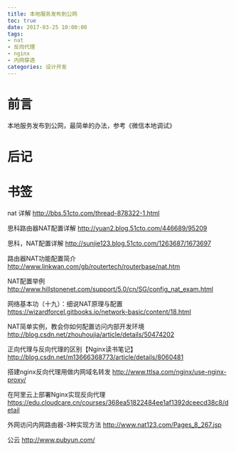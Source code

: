 ```yaml
---
title: 本地服务发布到公网
toc: true
date: 2017-03-25 10:00:00
tags:
- nat
- 反向代理
- nginx
- 内网穿透
categories: 设计开发
---
```

# 前言
本地服务发布到公网，最简单的办法，参考《微信本地调试》


# 后记

# 书签
nat 详解
http://bbs.51cto.com/thread-878322-1.html

思科路由器NAT配置详解
http://yuan2.blog.51cto.com/446689/95209

思科，NAT配置详解
http://sunjie123.blog.51cto.com/1263687/1673697

路由器NAT功能配置简介
http://www.linkwan.com/gb/routertech/routerbase/nat.htm

NAT配置举例
http://www.hillstonenet.com/support/5.0/cn/SG/config_nat_exam.html

网络基本功（十九）：细说NAT原理与配置
https://wizardforcel.gitbooks.io/network-basic/content/18.html

NAT简单实例，教会你如何配置访问内部开发环境
http://blog.csdn.net/zhouhoujia/article/details/50474202

正向代理与反向代理的区别【Nginx读书笔记】
http://blog.csdn.net/m13666368773/article/details/8060481

搭建nginx反向代理用做内网域名转发
http://www.ttlsa.com/nginx/use-nginx-proxy/

在阿里云上部署Nginx实现反向代理
https://edu.cloudcare.cn/courses/368ea51822484ee1af1392dceecd38c8/detail

外网访问内网路由器-3种实现方法
http://www.nat123.com/Pages_8_267.jsp

公云
http://www.pubyun.com/


